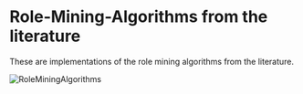 # Role-Mining-Algorithms from the literature

These are implementations of the role mining algorithms from the literature.

![RoleMiningAlgorithms](https://raw.github.com/samtronxindia/Role-Mining-Algorithms/blob/master/Role_mining_algorithms_table.png?raw=true)
